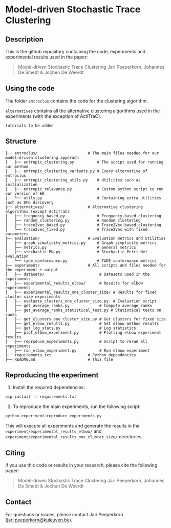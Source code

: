 # Model-driven Stochastic Trace Clustering

## Description

This is the github repository containing the code, experiments and experimental results used in the paper:
> Model-driven Stochastic Trace Clustering
> Jari Peeperkorn, Johannes De Smedt & Jochen De Weerdt

## Using the code

The folder `entroclus` contains the code for the clustering algorithm.

`alternatives` contains all the alternative clustering algorithms used in the experiments (with the exception of ActiTraC).

```tutorials to be added```


## Structure

```
├── entroclus/                      # The main files needed for our model-driven clustering apporach
│   ├── entropic_clustering.py          # The script used for running our method
│   ├── entropic_clustering_variants.py # Every alternative of entroclus
│   ├── entropic_clustering_utils.py    # Utilities such as initialization
│   ├── entropic_relevance.py           # Custom python script to run our version of ER
│   └── utils.py                        # Containing extra utilities such as DFG discovery
├── alternatives/                   # Alternative clustering algorithms (except ActiTraC)
│   ├── frequency_based.py              # Frequency-based clustering
│   ├── random_clustering.py            # Random clustering
│   ├── trace2vec_based.py              # Trace2Vec-based clustering
│   └── trace2vec_fixed.py              # Trace2Vec with fixed parameters
├── evaluation/                     # Evaluation metrics and utilities
│   ├── graph_simplicity_metrics.py     # Graph simplicity metrics
│   ├── metrics.py                      # General metrics
│   ├── stochastic_PN.py                # Stochastic Petri Net evaluation
│   └── tade_conformance.py             # TADE conformance metrics
├── experiment/                     # All scripts and files needed for the experiment + output
│   ├── datasets/                        # Datasets used in the experiments
│   ├── experimental_results_elbow/      # Results for elbow experiments
│   ├── experimental_results_one_cluster_size/ # Results for fixed cluster size experiments
│   ├── evaluate_clusters_one_cluster_size.py  # Evaluation script
│   ├── get_average_ranks.py             # Compute average ranks
│   ├── get_average_ranks_statistical_test.py # Statistical tests on ranks
│   ├── get_clusters_one_cluster_size.py # Get clusters for fixed size
│   ├── get_elbow_results.py             # Get elbow method results
│   ├── get_log_stats.py                 # Log statistics
│   ├── plot_elbow_experiment.py         # Plotting elbow experiment results
│   ├── reproduce_experiments.py         # Script to rerun all experiments
│   ├── run_elbow_experiment.py          # Run elbow experiment
├── requirements.txt                # Python dependencies
├── README.md                       # This file
```

## Reproducing the experiment

1. Install the required dependencies:

```powershell
pip install -r requirements.txt
```

2. To reproduce the main experiments, run the following script:

```powershell
python experiment/reproduce_experiments.py
```

This will execute all experiments and generate the results in the `experiment/experimental_results_elbow/` and `experiment/experimental_results_one_cluster_size/` directories.

## Citing

If you use this code or results in your research, please cite the following paper:

> Model-driven Stochastic Trace Clustering
> Jari Peeperkorn, Johannes De Smedt & Jochen De Weerdt

## Contact

For questions or issues, please contact Jari Peeperkorn (jari.peeperkorn@kuleuven.be).
